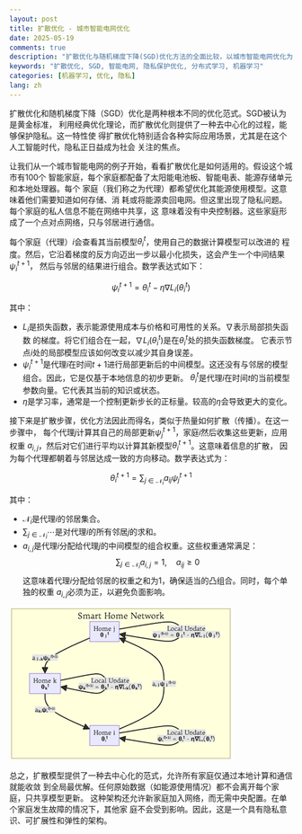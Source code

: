 ```yaml
---
layout: post
title: 扩散优化 - 城市智能电网优化
date: 2025-05-19
comments: true
description: "扩散优化与随机梯度下降(SGD)优化方法的全面比较，以城市智能电网优化为例"
keywords: "扩散优化, SGD, 智能电网, 隐私保护优化, 分布式学习, 机器学习"
categories: [机器学习, 优化, 隐私]
lang: zh
---
```


扩散优化和随机梯度下降（SGD）优化是两种根本不同的优化范式。SGD被认为是黄金标准，
利用经典优化理论，而扩散优化则提供了一种去中心化的过程，能够保护隐私。这一特性使
得扩散优化特别适合各种实际应用场景，尤其是在这个人工智能时代，隐私正日益成为社会
关注的焦点。

让我们从一个城市智能电网的例子开始，看看扩散优化是如何适用的。假设这个城市有100个
智能家庭，每个家庭都配备了太阳能电池板、智能电表、能源存储单元和本地处理器。每个
家庭（我们称之为代理）都希望优化其能源使用模型。这意味着他们需要知道如何存储、消
耗或将能源卖回电网。但这里出现了隐私问题。每个家庭的私人信息不能在网络中共享，这
意味着没有中央控制器。这些家庭形成了一个点对点网络，只与邻居进行通信。

每个家庭（代理）$i$会查看其当前模型$\theta_i^t$，使用自己的数据计算模型可以改进的
程度。然后，它沿着梯度的反方向迈出一步以最小化损失，这会产生一个中间结果$\psi_i^{t+1}$，
然后与邻居的结果进行组合。数学表达式如下：

$$ \psi_i^{t+1} = \theta_i^t - \eta \nabla L_i(\theta_i^t) $$

其中：

- $L_i$是损失函数，表示能源使用成本与价格和可用性的关系。$\nabla$表示局部损失函数
  的梯度。将它们组合在一起，$\nabla L_i(\theta_i^t)$是在$\theta_i^t$处的损失函数梯度。
  它表示节点$i$处的局部模型应该如何改变以减少其自身误差。
- $\psi_i^{t+1}$是代理$i$在时间$t+1$进行局部更新后的中间模型。这还没有与邻居的模型
  组合。因此，它是仅基于本地信息的初步更新。
  $\theta_i^t$是代理$i$在时间$t$的当前模型参数向量。它代表其当前的知识或状态。
- $\eta$是学习率，通常是一个控制更新步长的正标量。较高的$\eta$会导致更大的变化。

接下来是扩散步骤，优化方法因此而得名，类似于热量如何扩散（传播）。在这一步骤中，
每个代理$j$计算其自己的局部更新$\psi_j^{t+1}$，家庭$i$然后收集这些更新，应用权重
$a_{i,j}$，然后对它们进行平均以计算其新模型$\theta_i^{t+1}$。这意味着信息的扩散，
因为每个代理都朝着与邻居达成一致的方向移动。数学表达式为：

$$\theta_i^{t+1} = \sum_{j \in \mathcal{N}_i} a_{ij} \psi_j^{t+1}$$

其中：

- $\mathcal{N}_i$是代理$i$的邻居集合。
- $\sum_{j \in \mathcal{N}_i} \cdots$是对代理$i$的所有邻居$j$的求和。
- $a_{i,j}$是代理$i$分配给代理$j$的中间模型的组合权重。这些权重通常满足：
  $$
  \sum_{j \in \mathcal{N}_i} a_{i,j} = 1,\quad a_{ij} \geq 0
  $$
这意味着代理$i$分配给邻居的权重之和为1，确保适当的凸组合。同时，每个单独的权重
$a_{i,j}$必须为正，以避免负面影响。

![Diffusion Optimization - Home Topology of Smart Grid](/assets/images/uploads/zlu-me-diffusion-optimization-smart-grid.png)

总之，扩散模型提供了一种去中心化的范式，允许所有家庭仅通过本地计算和通信就能收敛
到全局最优解。任何原始数据（如能源使用情况）都不会离开每个家庭，只共享模型更新。
这种架构还允许新家庭加入网络，而无需中央配置。在单个家庭发生故障的情况下，其他家
庭不会受到影响。因此，这是一个具有隐私意识、可扩展性和弹性的架构。 